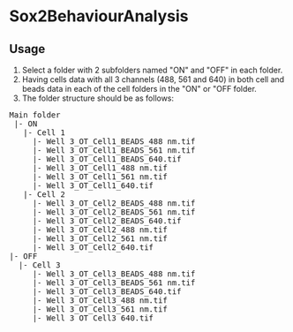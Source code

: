# Sox2BehaviourAnalysis
## Usage
1. Select a folder with 2 subfolders named "ON" and "OFF" in each folder.
2. Having cells data with all 3 channels (488, 561 and 640) in both cell and beads data in each of the cell folders in the "ON" or "OFF folder.
3. The folder structure should be as follows:
<pre>
Main folder
 |- ON
   |- Cell 1
     |- Well 3_OT_Cell1_BEADS_488 nm.tif
     |- Well 3_OT_Cell1_BEADS_561 nm.tif
     |- Well 3_OT_Cell1_BEADS_640.tif
     |- Well 3_OT_Cell1_488 nm.tif
     |- Well 3_OT_Cell1_561 nm.tif
     |- Well 3_OT_Cell1_640.tif
   |- Cell 2
     |- Well 3_OT_Cell2_BEADS_488 nm.tif
     |- Well 3_OT_Cell2_BEADS_561 nm.tif
     |- Well 3_OT_Cell2_BEADS_640.tif
     |- Well 3_OT_Cell2_488 nm.tif
     |- Well 3_OT_Cell2_561 nm.tif
     |- Well 3_OT_Cell2_640.tif
|- OFF
  |- Cell 3
     |- Well 3_OT_Cell3_BEADS_488 nm.tif
     |- Well 3_OT_Cell3_BEADS_561 nm.tif
     |- Well 3_OT_Cell3_BEADS_640.tif
     |- Well 3_OT_Cell3_488 nm.tif
     |- Well 3_OT_Cell3_561 nm.tif
     |- Well 3_OT_Cell3_640.tif
</pre>
